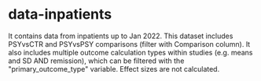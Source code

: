 # data-inpatients
It contains data from inpatients up to Jan 2022. This dataset includes PSYvsCTR and PSYvsPSY comparisons (filter with Comparison column). It also includes multiple outcome calculation types within studies (e.g. means and SD AND remission), which can be filtered with the "primary_outcome_type" variable. Effect sizes are not calculated. 
